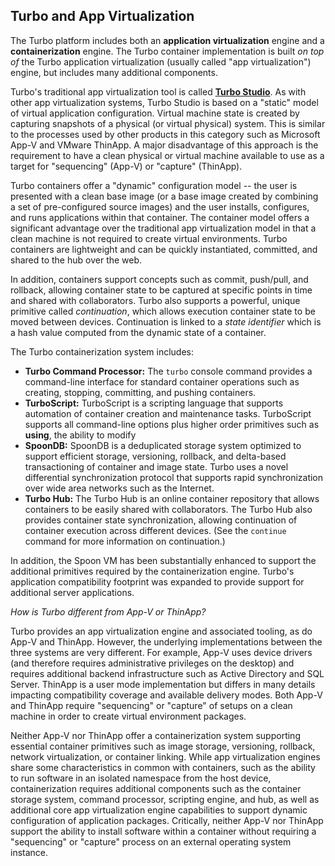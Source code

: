 ## Turbo and App Virtualization

The Turbo platform includes both an **application virtualization** engine and a **containerization** engine. The Turbo container implementation is
built *on top of* the Turbo application virtualization (usually called "app virtualization") engine, but includes many additional components.

Turbo's traditional app virtualization tool is called **[Turbo Studio](/studio)**. As with other app virtualization systems, Turbo Studio
is based on a "static" model of virtual application configuration. Virtual machine state is created by capturing snapshots of a physical
(or virtual physical) system. This is similar to the processes used by other products in this category such as Microsoft App-V and VMware ThinApp.
A major disadvantage of this approach is the requirement to have a clean physical or virtual machine available to use as a target
for "sequencing" (App-V) or "capture" (ThinApp).

Turbo containers offer a "dynamic" configuration model -- the user is presented with a clean base image (or a base image
created by combining a set of pre-configured source images) and the user installs, configures, and runs applications within that
container. The container model offers a significant advantage over the traditional app virtualization model in that a clean machine is
not required to create virtual environments. Turbo containers are lightweight and can be quickly instantiated, committed, and shared to the
hub over the web.

In addition, containers support concepts such as commit, push/pull, and rollback, allowing container state to be captured at specific
points in time and shared with collaborators. Turbo also supports a powerful, unique primitive called *continuation*, which allows 
execution container state to be moved between devices. Continuation is linked to a *state identifier* which is a hash value computed from
the dynamic state of a container.

The Turbo containerization system includes:

* **Turbo Command Processor:** The `turbo` console command provides a command-line interface for standard container
  operations such as creating, stopping, committing, and pushing containers.
* **TurboScript:** TurboScript is a scripting language that supports automation of container creation and maintenance tasks. TurboScript
  supports all command-line options plus higher order primitives such as **using**, the ability to modify 
* **SpoonDB:** SpoonDB is a deduplicated storage system optimized to support efficient storage, versioning, rollback, and 
  delta-based transactioning of container and image state. Turbo uses a novel differential synchronization protocol that supports rapid synchronization over wide area networks such as the Internet.
* **Turbo Hub:** The Turbo Hub is an online container repository that allows containers to be easily shared with collaborators. The Turbo
  Hub also provides container state synchronization, allowing continuation of container execution across different devices. (See the `continue`
  command for more information on continuation.)

In addition, the Spoon VM has been substantially enhanced to support the additional primitives required by the containerization engine.
Turbo's application compatibility footprint was expanded to provide support for additional server applications.

*How is Turbo different from App-V or ThinApp?*

Turbo provides an app virtualization engine and associated tooling, as do App-V and ThinApp. However, the underlying implementations
between the three systems are very different. For example, App-V uses device drivers (and therefore requires administrative privileges
on the desktop) and requires additional backend infrastructure such as Active Directory and SQL Server. ThinApp is a user mode
implementation but differs in many details impacting compatibility coverage and available delivery modes. Both App-V and ThinApp require
"sequencing" or "capture" of setups on a clean machine in order to create virtual environment packages.

Neither App-V nor ThinApp offer a containerization system supporting essential container primitives such as image storage,
versioning, rollback, network virtualization, or container linking. While app virtualization engines share some characteristics
in common with containers, such as the ability to run software in an isolated namespace from the host device, containerization requires
additional components such as the container storage system, command processor, scripting engine, and hub, as well as additional core app
virtualization engine capabilities to support dynamic configuration of application packages. Critically, neither App-V nor ThinApp
support the ability to install software within a container without requiring a "sequencing" or "capture" process on an external
operating system instance.

